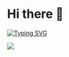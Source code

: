 # Hi there 👋 
[![Typing SVG](https://readme-typing-svg.herokuapp.com?font=Secular+One&size=30&duration=6000&pause=100000&width=500&lines=I'm+Nastasya%2C+QA+engineer)](https://git.io/typing-svg)


![](https://hit.yhype.me/github/profile?user_id=71014024)

